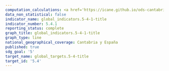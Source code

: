 ```yaml
---
computation_calculations: <a href='https://icane.github.io/ods-cantabria/assets/pdf/5.4.1.1.pdf' target='_blank'>Tiempo dedicado al hogar y familia en un día promedio</a><br><a href='https://icane.github.io/ods-cantabria/assets/pdf/5.4.1.2.pdf' target='_blank'>Tiempo dedicado por las mujeres al hogar y familia en un día promedio</a><br><a href='https://icane.github.io/ods-cantabria/assets/pdf/5.4.1.3.pdf' target='_blank'>Tiempo dedicado por los hombres al hogar y familia en un día promedio</a>
data_non_statistical: false
indicator_name: global_indicators.5-4-1-title
indicator_number: 5.4.1
reporting_status: complete
graph_title: global_indicators.5-4-1-title
graph_type: line
national_geographical_coverage: Cantabria y España
published: true
sdg_goal: '5'
target_name: global_targets.5-4-title
target_id: '5.4'
---
```

